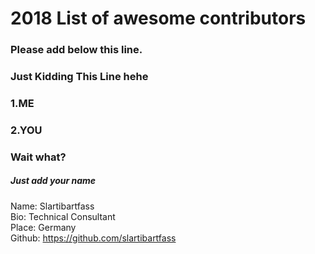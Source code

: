 # 2018 List of awesome contributors

### Please add below this line.
### Just Kidding This Line hehe
### 1.ME
### 2.YOU
###  Wait what?
##### Just add your name

Name: Slartibartfass  
Bio: Technical Consultant  
Place: Germany  
Github: https://github.com/slartibartfass